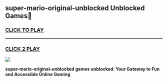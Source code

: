 
## super-mario-original-unblocked Unblocked Games👋
<h3>
<a href="https://news.freeplayer.one?title=super-mario-original-unblocked&ref=16F">CLICK TO PLAY</a></h3>
<hr>

<h3>
<a href="https://news.freeplayer.one?title=super-mario-original-unblocked&ref=16F">CLICK 2 PLAY</a>
  
</h3>

<a href="https://news.freeplayer.one?title=super-mario-original-unblocked&ref=16F/"><img src="https://clearcache.store/games.png"></a>


**super-mario-original-unblocked games unblocked: Your Gateway to Fun and Accessible Online Gaming**
